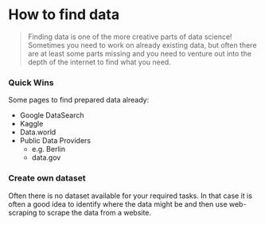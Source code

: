 # How to find data

> Finding data is one of the more creative parts of data science! Sometimes you need to work on already existing data, but often there are at least some parts missing and you need to venture out into the depth of the internet to find what you need. 

### Quick Wins
Some pages to find prepared data already:
-  Google DataSearch
- Kaggle 
- Data.world
- Public Data Providers
    - e.g. Berlin
    - data.gov
### Create own dataset
Often there is no dataset available for your required tasks. In that case it is often a good idea to identify where the data might be and then use web-scraping to scrape the data from a website.